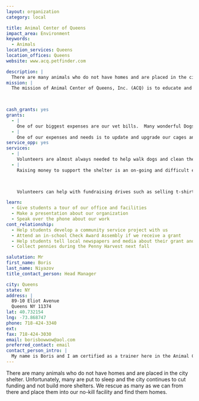 ```yaml
---
layout: organization
category: local

title: Animal Center of Queens
impact_area: Environment
keywords: 
  - Animals
location_services: Queens
location_offices: Queens
website: www.acq.petfinder.com

description: |
  There are many animals who do not have homes and are placed in the city shelter.  Unfortunately, many are put to sleep and the city continues to cut funding and not build more shelters.  We rescue as many as we can from there and place them into our no-kill facility and find them homes.
mission: |
  The mission of Animal Center of Queens, Inc. (ACQ) is to educate and inform the public about responsible companion and animal ownership. ACQ operates a no kill shelter in Queens County in New York City which provides homeless and displaced companion animals with temporary shelter.

  

cash_grants: yes
grants: 
  - |
    One of our biggest expenses are our vet bills.  Many wonderful Dogs and Cats are placed into the city shelter because of an illness that the owner cannot or will not pay for.  In order for us to rescue it, we need funds to help us pay some of the costs.  Your generous grant, no matter the amount, would go to help the most deserving and needy pet so it can be seen by a vet.  A healthy animal is an ADOPTABLE animal.
  - |
    One of our expenses and needs is to update and upgrade our cages and kennels. This equipment, especially the larger sizes is very expensive.  Your grant would help us buy the best available products currently on the market so our Dogs and Cats can be comfortable until they are adopted.
service_opp: yes
services: 
  - |
    Volunteers are almost always needed to help walk dogs and clean the kennels and care for the cats and kittens.  The animals are cared for 7 Days a Week so any days and times you can help would be gladly accepted.  Many other opportunities also exist.
  - |
    Raising money to support the shelter is an on-going and difficult effort.  We have to pay rent, electric, heat, phone and other assorted bills every month.  This puts a tremendous burden on our rescue efforts.

    

    Volunteers can help with fundraising drives such as selling t-shirts, garage sells, bowling fundraisers, etc.  If you can help or even just generate a turnout for an existing event would be a great help.

learn: 
  - Give students a tour of our office and facilities
  - Make a presentation about our organization
  - Speak over the phone about our work
cont_relationship: 
  - Help students develop a community service project with us
  - Attend an in-school Check Award Assembly if we receive a grant
  - Help students tell local newspapers and media about their grant and/or project with us
  - Collect pennies during the Penny Harvest next fall

salutation: Mr
first_name: Boris
last_name: Niyazov
title_contact_person: Head Manager

city: Queens
state: NY
address: |
  89-10 Eliot Avenue  
  Queens NY 11374
lat: 40.732154
lng: -73.868747
phone: 718-424-3340
ext: 
fax: 718-424-3030
email: borisbowwow@aol.com
preferred_contact: email
contact_person_intro: |
  My name is Boris and I am certified as a trainer here in the Animal Center of Queens. I used to also use my spare time volunteering here at the center and eventually got hired.
---
```

There are many animals who do not have homes and are placed in the city shelter.  Unfortunately, many are put to sleep and the city continues to cut funding and not build more shelters.  We rescue as many as we can from there and place them into our no-kill facility and find them homes.
